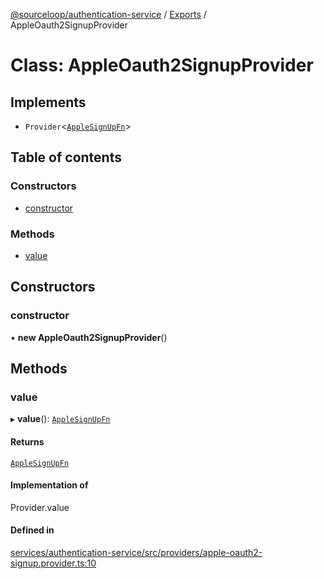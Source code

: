 [@sourceloop/authentication-service](../README.md) / [Exports](../modules.md) / AppleOauth2SignupProvider

# Class: AppleOauth2SignupProvider

## Implements

- `Provider`<[`AppleSignUpFn`](../modules.md#applesignupfn)\>

## Table of contents

### Constructors

- [constructor](AppleOauth2SignupProvider.md#constructor)

### Methods

- [value](AppleOauth2SignupProvider.md#value)

## Constructors

### constructor

• **new AppleOauth2SignupProvider**()

## Methods

### value

▸ **value**(): [`AppleSignUpFn`](../modules.md#applesignupfn)

#### Returns

[`AppleSignUpFn`](../modules.md#applesignupfn)

#### Implementation of

Provider.value

#### Defined in

[services/authentication-service/src/providers/apple-oauth2-signup.provider.ts:10](https://github.com/sourcefuse/loopback4-microservice-catalog/blob/bc2553587/services/authentication-service/src/providers/apple-oauth2-signup.provider.ts#L10)

